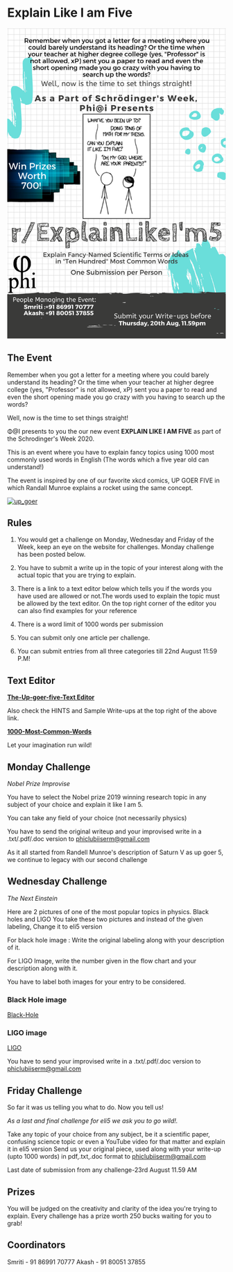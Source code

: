 
# Explain Like I am Five

![ELI5poster](ELI5.png)

## The Event

Remember when you got a letter for a meeting where you could barely understand its heading?
Or the time when your teacher at higher degree college (yes, "Professor" is not allowed, xP) sent you a paper to read and even the short opening made you go crazy with you having to search up the words?

Well, now is the time to set things straight!

Φ@I presents to you the our new event **EXPLAIN LIKE I AM FIVE** as part of the Schrodinger's Week 2020.

This is an event where you have to explain fancy topics  using 1000 most commonly used words in English (The words which a five year old can understand!)

The event is inspired by one of our favorite xkcd comics, UP GOER FIVE in which Randall Munroe explains a rocket using the same concept.

[![up_goer](https://imgs.xkcd.com/comics/up_goer_five.png)](https://imgs.xkcd.com/comics/up_goer_five.png)

## Rules

1. You would get a challenge on Monday, Wednesday and Friday of the Week, keep an eye on the website for challenges. Monday challenge has been posted below.

2. You have to submit a write up in the topic of your interest along with the actual topic that you are trying to explain.

3. There is a link to a text editor below which tells you if the words you have used are allowed or not.The words used to explain the topic must be allowed by the text editor. On the top right corner of the editor you can also find examples for your reference

4. There is a word limit of 1000 words per submission

5. You can submit only one article per challenge.

6. You can submit entries from all three categories till 22nd August 11:59 P.M!

## Text Editor

**[The-Up-goer-five-Text Editor](https://splasho.com/upgoer5)**

Also check the HINTS and Sample Write-ups at the top right of the above link.

**[1000-Most-Common-Words](/schrodinger-week/1000words)**

Let your imagination run wild!

## Monday Challenge

*Nobel Prize Improvise*

You have to select the Nobel prize 2019 winning research topic in any subject of your choice and explain it like I am 5.

You can take any field of your choice (not necessarily physics)

You have to send the original writeup and your improvised write in a .txt/.pdf/.doc version to phiclubiiserm@gmail.com

As it all started from Randell Munroe's description of Saturn V as up goer 5, we continue to legacy with our second challenge

## Wednesday Challenge

*The Next Einstein*

Here are 2 pictures of one of the most popular topics in physics.
Black holes and LIGO
You take these two pictures and instead of the given labeling, Change it to eli5 version


For black hole image :
Write the original labeling along with your description of it.

For LIGO Image, write the number given in the flow chart and your description along with it.

You have to label both images for your entry to be considered.

### Black Hole image
[Black-Hole](eli5bh.jpg)

### LIGO image
[LIGO](eli5LIGO.jpg)


You have to send your improvised write in a .txt/.pdf/.doc version to phiclubiiserm@gmail.com

## Friday Challenge

So far it was us telling you what to do. Now you tell us!

*As a last and final challenge for eli5 we ask you to go wild!.* 

Take any topic of your choice from any subject, be it a scientific paper, confusing science topic or even a YouTube video for that matter and explain it in eli5 version
Send us your original piece, used along with your write-up (upto 1000 words) in pdf,.txt,.doc format to phiclubiiserm@gmail.com


Last date of submission from any challenge-23rd August 11.59 AM

## Prizes
You will be judged on the creativity and clarity of the idea you're trying to explain.
Every challenge has a prize worth 250 bucks waiting for you to grab!

## Coordinators

Smriti - 91 86991 70777
Akash  - 91 80051 37855
